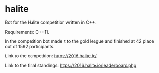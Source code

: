 # halite
Bot for the Halite competition written in C++.

Requirements: C++11.

In the competition bot made it to the gold league and finished at 42 place out of 1592 participants.

Link to the competition: https://2016.halite.io/

Link to the final standings: https://2016.halite.io/leaderboard.php
